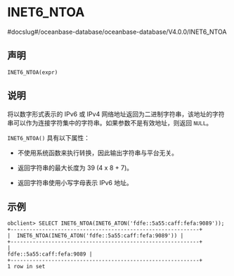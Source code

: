 INET6_NTOA 
===============================
#docslug#/oceanbase-database/oceanbase-database/V4.0.0/INET6_NTOA


声明 
-----------------------

```unknow
INET6_NTOA(expr)
```



说明 
-----------------------

将以数字形式表示的 IPv6 或 IPv4 网络地址返回为二进制字符串，该地址的字符串可以作为连接字符集中的字符串。如果参数不是有效地址，则返回 `NULL`。

`INET6_NTOA()` 具有以下属性：

* 不使用系统函数来执行转换，因此输出字符串与平台无关。

  

* 返回字符串的最大长度为 39 (4 x 8 + 7)。

  

* 返回字符串使用小写字母表示 IPv6 地址。

  




示例 
-----------------------

```unknow
obclient> SELECT INET6_NTOA(INET6_ATON('fdfe::5a55:caff:fefa:9089'));
+------------------------------------------------------------+
|  INET6_NTOA(INET6_ATON('fdfe::5a55:caff:fefa:9089')) |
+------------------------------------------------------------+
|                                                  fdfe::5a55:caff:fefa:9089 |
+------------------------------------------------------------+
1 row in set
```



